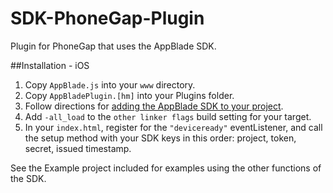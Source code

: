 SDK-PhoneGap-Plugin
===================

Plugin for PhoneGap that uses the AppBlade SDK.

##Installation - iOS

1. Copy `AppBlade.js` into your `www` directory.
2. Copy `AppBladePlugin.[hm]` into your Plugins folder.
3. Follow directions for [adding the AppBlade SDK to your project](http://github.com/AppBlade/SDK).
4. Add `-all_load` to the `other linker flags` build setting for your target.
5. In your `index.html`, register for the `"deviceready"` eventListener, and call the setup method with your SDK keys in this order: project, token, secret, issued timestamp.

See the Example project included for examples using the other functions of the SDK.